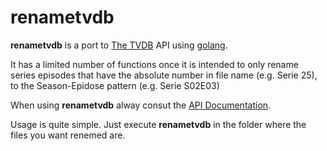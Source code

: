 # renametvdb

**renametvdb** is a port to [The TVDB](https://thetvdb.com/) API using [golang](https://golang.org).

It has a limited number of functions once it is intended to only rename series episodes that have the absolute number in file name (e.g. Serie 25), to the Season-Epidose pattern (e.g.  Serie S02E03)

When using **renametvdb** alway consut the [API Documentation](https://api.thetvdb.com/swagger).

Usage is quite simple. Just execute **renametvdb** in the folder where the files you want renemed are.
